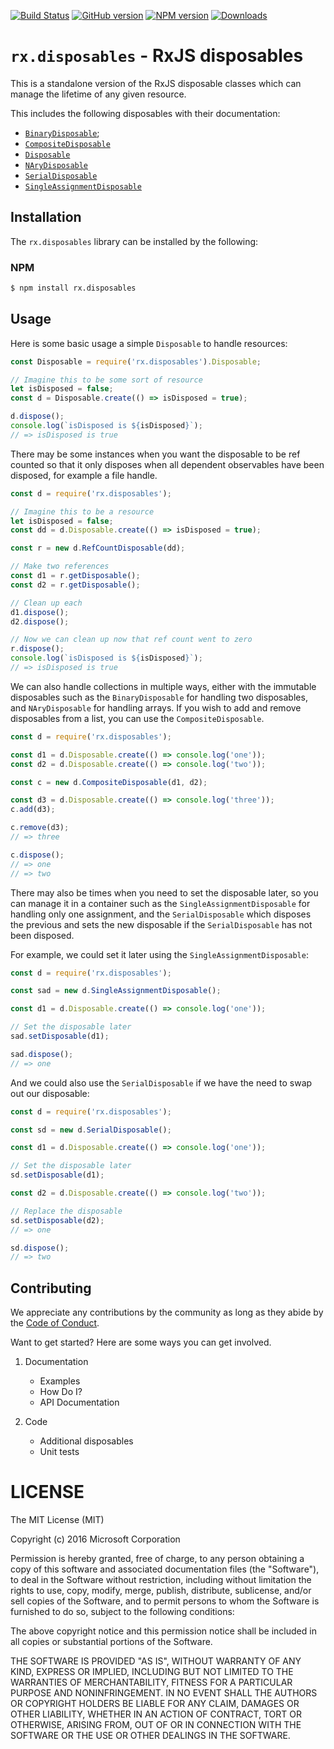 [![Build Status](https://travis-ci.org/Reactive-Extensions/rx.disposables.svg)](https://travis-ci.org/Reactive-Extensions/rx.disposables)
[![GitHub version](https://img.shields.io/github/tag/reactive-extensions/rx.disposables.svg)](https://github.com/Reactive-Extensions/rx.disposables)
[![NPM version](https://img.shields.io/npm/v/rx.disposables.svg)](https://www.npmjs.com/package/rx.disposables)
[![Downloads](https://img.shields.io/npm/dm/rx.disposables.svg)](https://www.npmjs.com/package/rx.disposables)
# `rx.disposables` - RxJS disposables

This is a standalone version of the RxJS disposable classes which can manage the lifetime of any given resource.

This includes the following disposables with their documentation:
- [`BinaryDisposable`](doc/binarydisposable);
- [`CompositeDisposable`](doc/compositedisposable.md)
- [`Disposable`](doc/disposable.md)
- [`NAryDisposable`](doc/narydisposable.md)
- [`SerialDisposable`](doc/serialdisposable.md)
- [`SingleAssignmentDisposable`](doc/singleassignmentdisposable)

## Installation

The `rx.disposables` library can be installed by the following:

### NPM
```bash
$ npm install rx.disposables
```

## Usage

Here is some basic usage a simple `Disposable` to handle resources:
```js
const Disposable = require('rx.disposables').Disposable;

// Imagine this to be some sort of resource
let isDisposed = false;
const d = Disposable.create(() => isDisposed = true);

d.dispose();
console.log(`isDisposed is ${isDisposed}`);
// => isDisposed is true
```

There may be some instances when you want the disposable to be ref counted so that it only disposes when all dependent observables have been disposed, for example a file handle.

```js
const d = require('rx.disposables');

// Imagine this to be a resource
let isDisposed = false;
const dd = d.Disposable.create(() => isDisposed = true);

const r = new d.RefCountDisposable(dd);

// Make two references
const d1 = r.getDisposable();
const d2 = r.getDisposable();

// Clean up each
d1.dispose();
d2.dispose();

// Now we can clean up now that ref count went to zero
r.dispose();
console.log(`isDisposed is ${isDisposed}`);
// => isDisposed is true
```

We can also handle collections in multiple ways, either with the immutable disposables such as the `BinaryDisposable` for handling two disposables, and `NAryDisposable` for handling arrays.  If you wish to add and remove disposables from a list, you can use the `CompositeDisposable`.

```js
const d = require('rx.disposables');

const d1 = d.Disposable.create(() => console.log('one'));
const d2 = d.Disposable.create(() => console.log('two'));

const c = new d.CompositeDisposable(d1, d2);

const d3 = d.Disposable.create(() => console.log('three'));
c.add(d3);

c.remove(d3);
// => three

c.dispose();
// => one
// => two
```

There may also be times when you need to set the disposable later, so you can manage it in a container such as the `SingleAssignmentDisposable` for handling only one assignment, and the `SerialDisposable` which disposes the previous and sets the new disposable if the `SerialDisposable` has not been disposed.

For example, we could set it later using the `SingleAssignmentDisposable`:

```js
const d = require('rx.disposables');

const sad = new d.SingleAssignmentDisposable();

const d1 = d.Disposable.create(() => console.log('one'));

// Set the disposable later
sad.setDisposable(d1);

sad.dispose();
// => one
```

And we could also use the `SerialDisposable` if we have the need to swap out our disposable:

```js
const d = require('rx.disposables');

const sd = new d.SerialDisposable();

const d1 = d.Disposable.create(() => console.log('one'));

// Set the disposable later
sd.setDisposable(d1);

const d2 = d.Disposable.create(() => console.log('two'));

// Replace the disposable
sd.setDisposable(d2);
// => one

sd.dispose();
// => two
```

## Contributing

We appreciate any contributions by the community as long as they abide by the [Code of Conduct](code-of-conduct.md).

Want to get started?  Here are some ways you can get involved.
1. Documentation

    - Examples
    - How Do I?
    - API Documentation

2. Code

    - Additional disposables
    - Unit tests

# LICENSE

The MIT License (MIT)

Copyright (c) 2016 Microsoft Corporation

Permission is hereby granted, free of charge, to any person obtaining a copy
of this software and associated documentation files (the "Software"), to deal
in the Software without restriction, including without limitation the rights
to use, copy, modify, merge, publish, distribute, sublicense, and/or sell
copies of the Software, and to permit persons to whom the Software is
furnished to do so, subject to the following conditions:

The above copyright notice and this permission notice shall be included in all
copies or substantial portions of the Software.

THE SOFTWARE IS PROVIDED "AS IS", WITHOUT WARRANTY OF ANY KIND, EXPRESS OR
IMPLIED, INCLUDING BUT NOT LIMITED TO THE WARRANTIES OF MERCHANTABILITY,
FITNESS FOR A PARTICULAR PURPOSE AND NONINFRINGEMENT. IN NO EVENT SHALL THE
AUTHORS OR COPYRIGHT HOLDERS BE LIABLE FOR ANY CLAIM, DAMAGES OR OTHER
LIABILITY, WHETHER IN AN ACTION OF CONTRACT, TORT OR OTHERWISE, ARISING FROM,
OUT OF OR IN CONNECTION WITH THE SOFTWARE OR THE USE OR OTHER DEALINGS IN THE
SOFTWARE.
